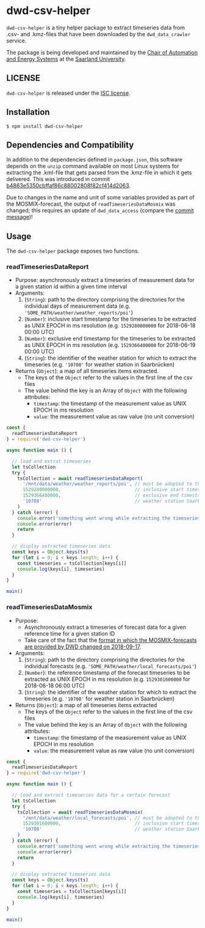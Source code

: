 # dwd-csv-helper
`dwd-csv-helper` is a tiny helper package to extract timeseries data from .csv- and .kmz-files that have been downloaded by the `dwd_data_crawler` service.

The package is being developed and maintained by the [Chair of Automation and Energy Systems](https://www.uni-saarland.de/en/lehrstuhl/frey/start.html) at the [Saarland University](https://www.uni-saarland.de/nc/en/home.html).

## LICENSE
`dwd-csv-helper` is released under the [ISC license](./LICENSE).

## Installation
```
$ npm install dwd-csv-helper
```

## Dependencies and Compatibility
In addition to the dependencies defined in `package.json`, this software depends on the `unzip` command available on most Linux systems for extracting the .kml-file that gets parsed from the .kmz-file in which it gets delivered. This was introduced in commit [b4863e5350cbffaf86c88002808f82cf414d2063](https://github.com/UdSAES/dwd-csv-helper/commit/b4863e5350cbffaf86c88002808f82cf414d2063).

Due to changes in the name and unit of some variables provided as part of the MOSMIX-forecast, the output of `readTimeseriesDataMosmix` was changed; this requires an update of `dwd_data_access` (compare the [commit message](https://github.com/UdSAES/dwd-csv-helper/commit/3af30bb1cfbbb52e2c439078634ac4db41bcd320))!

## Usage
The `dwd-csv-helper` package exposes two functions.

### readTimeseriesDataReport
* Purpose: asynchronously extract a timeseries of measurement data for a given station id within a given time interval
* Arguments:
  1. (`String`): path to the directory comprising the directories for the individual days of measurement data (e.g. `'SOME_PATH/weather/weather_reports/poi'`)
  2. (`Number`): inclusive start timestamp for the timeseries to be extracted as UNIX EPOCH in ms resolution (e.g. `1529280000000` for 2018-06-18 00:00 UTC)
  3. (`Number`): exclusive end timestamp for the timeseries to be extracted as UNIX EPOCH in ms resolution (e.g. `1529366400000` for 2018-06-19 00:00 UTC)
  4. (`String`): the identifier of the weather station for which to extract the timeseries (e.g. `'10708'` for weather station in Saarbrücken)
* Returns (`Object`): a map of all timeseries items extracted.
  * The keys of the `Object` refer to the values in the first line of the csv files
  * The value behind the key is an Array of `Object` with the following attributes:
    * `timestamp`: the timestamp of the measurement value as UNIX EPOCH in ms resolution
    * `value`: the measurement value as raw value (no unit conversion)

``` JavaScript
const {
  readTimeseriesDataReport
} = require('dwd-csv-helper')

async function main () {

  // load and extrat timeseries
  let tsCollection
  try {
    tsCollection = await readTimeseriesDataReport(
      '/mnt/data/weather/weather_reports/poi', // must be adopted to the correct path
      1529280000000,                           // inclusive start timestamp: 2018-06-18 00:00 UTC
      1529366400000,                           // exclusive end timestamp: 2018-06-19 00:00 UTC
      '10708'                                  // weather station Saarbrücken
    )
  } catch (error) {
    console.error('something went wrong while extracting the timeseries')
    console.error(error)
    return
  }

  // display extracted timeseries data
  const keys = Object.keys(ts)
  for (let i = 0; i < keys.length; i++) {
    const timeseries = tsCollection[keys[i]]
    console.log(keys[i], timeseries)
  }
}

main()
```
### readTimeseriesDataMosmix
* Purpose:
    * Asynchronously extract a timeseries of forecast data for a given reference time for a given station ID
    * Take care of the fact that the [format in which the MOSMIX-forecasts are provided by DWD changed on 2018-09-17](https://www.dwd.de/DE/leistungen/opendata/neuigkeiten/opendata_jul2018_01.html).
* Arguments:
  1. (`String`): path to the directory comprising the directories for the individual forecasts (e.g. `'SOME_PATH/weather/local_forecasts/poi'`)
  2. (`Number`): the reference timestamp of the forecast timeseries to be extracted as UNIX EPOCH in ms resolution (e.g. `1529301600000` for 2018-06-18 06:00 UTC)
  3. (`String`): the identifier of the weather station for which to extract the timeseries (e.g. `'10708'` for weather station in Saarbrücken)
* Returns (`Object`): a map of all timeseries items extracted
  * The keys of the `Object` refer to the values in the first line of the csv files
  * The value behind the key is an Array of `Object` with the following attributes:
    * `timestamp`: the timestamp of the measurement value as UNIX EPOCH in ms resolution
    * `value`: the measurement value as raw value (no unit conversion)

``` JavaScript
const {
  readTimeseriesDataReport
} = require('dwd-csv-helper')

async function main () {

  // load and extract timeseries data for a certain forecast
  let tsCollection
  try {
    tsCollection = await readTimeseriesDataMosmix(
      '/mnt/data/weather/local_forecasts/poi', // must be adopted to the correct path
      1529301600000,                           // inclusive start timestamp: 2018-06-18 06:00 UTC
      '10708'                                  // weather station Saarbrücken
    )
  } catch (error) {
    console.error('something went wrong while extracting the timeseries')
    console.error(error)
    return
  }

  // display extracted timeseries data
  const keys = Object.keys(ts)
  for (let i = 0; i < keys.length; i++) {
    const timeseries = tsCollection[keys[i]]
    console.log(keys[i], timeseries)
  }
}

main()
```
